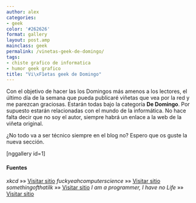 ```yaml
---
author: alex
categories:
- geek
color: '#262626'
format: gallery
layout: post.amp
mainclass: geek
permalink: /vinetas-geek-de-domingo/
tags:
- chiste grafico de informatica
- humor geek grafico
title: "Vi\xF1etas geek de Domingo"
---
```


Con el objetivo de hacer las los Domingos más amenos a los lectores, el último día de la semana que pueda publicaré viñetas que vea por la red y me parezcan graciosas. Estarán todas bajo la categoría **De Domingo**. Por supuesto estarán relacionadas con el mundo de la informática. No hace falta decir que no soy el autor, siempre habrá un enlace a la web de la viñeta original.

¿No todo va a ser técnico siempre en el blog no? Espero que os guste la nueva sección.

[nggallery id=1]

#### Fuentes

*xkcd* »» <a href="http://xkcd.com" target="_blank">Visitar sitio</a>
*fuckyeahcomputerscience* »» <a href="http://fuckyeahcomputerscience.tumblr.com" target="_blank">Visitar sitio</a>
*somethingofthatilk* »» <a href="http://www.somethingofthatilk.com/index.php?id=502" target="_blank">Visitar sitio</a>
*I am a programmer, I have no Life* »» <a href="https://www.facebook.com/pages/I-am-ProgrammerI-have-no-life/241806149201604" target="_blank">Visitar sitio</a>
